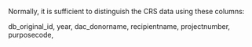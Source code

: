 Normally, it is sufficient to distinguish the CRS data using these columns:

db_original_id, 
year, 
dac_donorname, 
recipientname, 
projectnumber, 
purposecode, 

